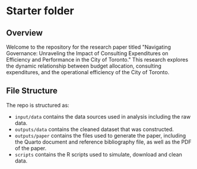 # Starter folder

## Overview
Welcome to the repository for the research paper titled "Navigating Governance: Unraveling the Impact of Consulting Expenditures on Efficiency and Performance in the City of Toronto." This research explores the dynamic relationship between budget allocation, consulting expenditures, and the operational efficiency of the City of Toronto.

## File Structure

The repo is structured as:

-   `input/data` contains the data sources used in analysis including the raw data.
-   `outputs/data` contains the cleaned dataset that was constructed.
-   `outputs/paper` contains the files used to generate the paper, including the Quarto document and reference bibliography file, as well as the PDF of the paper. 
-   `scripts` contains the R scripts used to simulate, download and clean data.
